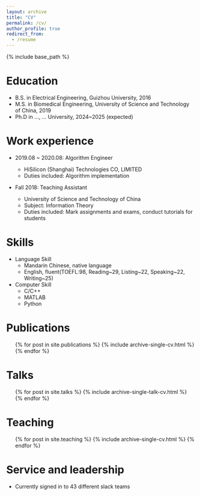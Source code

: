 ```yaml
---
layout: archive
title: "CV"
permalink: /cv/
author_profile: true
redirect_from:
  - /resume
---
```


{% include base_path %}

Education
======
* B.S. in Electrical Engineering, Guizhou University, 2016
* M.S. in Biomedical Engineering, University of Science and Technology of China, 2019
* Ph.D in ..., ... University, 2024~2025 (expected)

Work experience
======
* 2019.08 ~ 2020.08: Algorithm Engineer
  * HiSilicon (Shanghai) Technologies CO, LIMITED  
  * Duties included: Algorithm implementation  

* Fall 2018: Teaching Assistant
  * University of Science and Technology of China
  * Subject: Information Theory
  * Duties included: Mark assignments and exams, conduct tutorials for students  
  
Skills
======
* Language Skill
  * Mandarin Chinese, native language
  * English, fluent(TOEFL:98, Reading~29, Listing~22, Speaking~22, Writing~25)
* Computer Skill
  * C/C++
  * MATLAB
  * Python

Publications
======
  <ul>{% for post in site.publications %}
    {% include archive-single-cv.html %}
  {% endfor %}</ul>
  
Talks
======
  <ul>{% for post in site.talks %}
    {% include archive-single-talk-cv.html %}
  {% endfor %}</ul>
  
Teaching
======
  <ul>{% for post in site.teaching %}
    {% include archive-single-cv.html %}
  {% endfor %}</ul>
  
Service and leadership
======
* Currently signed in to 43 different slack teams

